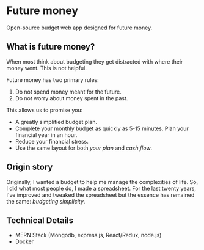 # Future money

Open-source budget web app designed for future money.

## What is future money?

When most think about budgeting they get distracted with where their money went. This is not helpful.

Future money has two primary rules:
1. Do not spend money meant for the future.
2. Do not worry about money spent in the past.

This allows us to promise you:

- A greatly simplified budget plan.
- Complete your monthly budget as quickly as 5-15 minutes. Plan your financial year in an hour.
- Reduce your financial stress.
- Use the same layout for both *your plan* and *cash flow*.

## Origin story

Originally, I wanted a budget to help me manage the complexities of life. So, I did what 
most people do, I made a spreadsheet. For the last twenty years, I've improved and tweaked 
the spreadsheet but the essence has remained the same: *budgeting simplicity*.

## Technical Details

- MERN Stack (Mongodb, express.js, React/Redux, node.js)
- Docker
